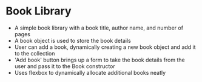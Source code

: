 # Book Library
<ul>
  <li>A simple book library with a book title, author name, and number of pages</li>
  <li>A book object is used to store the book details</li>
  <li>User can add a book, dynamically creating a new book object and add it to the collection</li>
  <li>'Add book' button brings up a form to take the book details from the user and pass it to the Book constructor</li>
  <li>Uses flexbox to dynamically allocate additional books neatly</li>
</ul>
